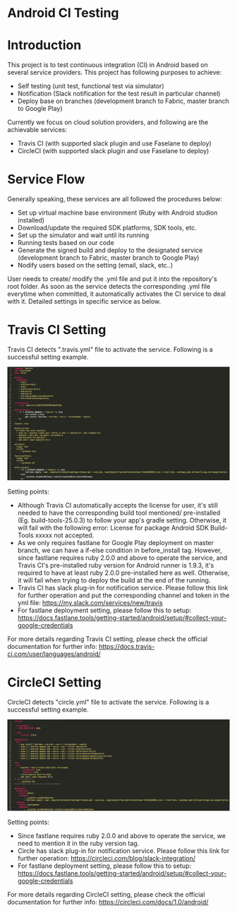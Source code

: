 # Android CI Testing

# Introduction

This project is to test continuous integration (CI) in Android based on several service providers. This project has following purposes to achieve:

 - Self testing (unit test, functional test via simulator)
 - Notification (Slack notification for the test result in particular channel)
 - Deploy base on branches (development branch to Fabric, master branch to Google Play)
 
Currently we focus on cloud solution providers, and following are the achievable services:

 - Travis CI (with supported slack plugin and use Faselane to deploy)
 - CircleCI (with supported slack plugin and use Faselane to deploy)
 
 
# Service Flow

Generally speaking, these services are all followed the procedures below:

 - Set up virtual machine base environment (Ruby with Android studion installed)
 - Download/update the required SDK platforms, SDK tools, etc.
 - Set up the simulator and wait until its running
 - Running tests based on our code
 - Generate the signed build and deploy to the designated service (development branch to Fabric, master branch to Google Play)
 - Nodify users based on the setting (email, slack, etc..)
 
User needs to create/ modify the .yml file and put it into the repository's root folder. As soon as the service detects the corresponding .yml file everytime when committed, it automatically activates the CI service to deal with it. Detailed settings in specific service as below.


# Travis CI Setting

Travis CI detects ".travis.yml" file to activate the service. Following is a successful setting example.

![Travis CI yml setting example](/readme_img/travis_ci_yml_setting.png)
 
 Setting points:
 
 - Although Travis CI automatically accepts the license for user, it's still needed to have the corresponding build tool mentioned/ pre-installed (Eg. build-tools-25.0.3) to follow your app's gradle setting. Otherwise, it will fail with the following error: License for package Android SDK Build-Tools xxxxx not accepted.
 - As we only requires fastlane for Google Play deployment on master branch, we can have a if-else condition in before_install tag. However, since fastlane requires ruby 2.0.0 and above to operate the service, and Travis CI's pre-installed ruby version for Android runner is 1.9.3, it's required to have at least ruby 2.0.0 pre-installed here as well. Otherwise, it will fail when trying to deploy the build at the end of the running. 
 - Travis CI has slack plug-in for notification service. Please follow this link for further operation and put the corresponding channel and token in the yml file: https://my.slack.com/services/new/travis
 - For fastlane deployment setting, please follow this to setup: https://docs.fastlane.tools/getting-started/android/setup/#collect-your-google-credentials
 
 For more details regarding Travis CI setting, please check the official documentation for further info: https://docs.travis-ci.com/user/languages/android/


# CircleCI Setting

CircleCI detects "circle.yml" file to activate the service. Following is a successful setting example.

![CircleCI yml setting example](/readme_img/circleci_yml_setting.png)
 
 Setting points:
 
 - Since fastlane requires ruby 2.0.0 and above to operate the service, we need to mention it in the ruby version tag.
 - Circle has slack plug-in for notification service. Please follow this link for further operation: https://circleci.com/blog/slack-integration/
 - For fastlane deployment setting, please follow this to setup: https://docs.fastlane.tools/getting-started/android/setup/#collect-your-google-credentials
 
 For more details regarding CircleCI setting, please check the official documentation for further info: https://circleci.com/docs/1.0/android/
